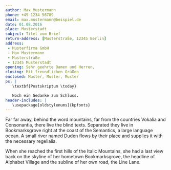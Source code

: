 ```yaml
---
author: Max Mustermann
phone: +49 1234 56789
email: max.mustermann@beispiel.de
date: 01.08.2016
place: Musterstadt
subject: Titel vom Brief
return-address: [Musterstraße, 12345 Berlin]
address:
 - Musterfirma GmbH
 - Max Mustermann
 - Musterstraße
 - 12345 Musterstadt
opening: Sehr geehrte Damen und Herren,
closing: Mit freundlichen Grüßen
enclosed: Muster, Muster, Muster
ps: |
   \textbf{Postskriptum \today}

   Noch ein Gedanke zum Schluss.
header-includes: |
   \usepackage[oldstylenums]{kpfonts}
---
```

Far far away, behind the word mountains, far from the countries
Vokalia and Consonantia, there live the blind texts. Separated
they live in Bookmarksgrove right at the coast of the Semantics,
a large language ocean. A small river named Duden flows by their
place and supplies it with the necessary regelialia. 

When she reached the first hills of the Italic Mountains, she
had a last view back on the skyline of her hometown Bookmarksgrove,
the headline of Alphabet Village and the subline of her own road,
the Line Lane.
